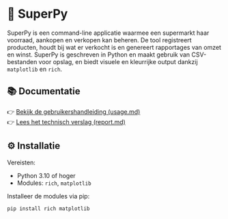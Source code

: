 # 🛒 SuperPy

SuperPy is een command-line applicatie waarmee een supermarkt haar voorraad, aankopen en verkopen kan beheren. De tool registreert producten, houdt bij wat er verkocht is en genereert rapportages van omzet en winst. SuperPy is geschreven in Python en maakt gebruik van CSV-bestanden voor opslag, en biedt visuele en kleurrijke output dankzij `matplotlib` en `rich`.

## 📚 Documentatie

👉 [Bekijk de gebruikershandleiding (usage.md)](usage.md)  
👉 [Lees het technisch verslag (report.md)](report.md)


## ⚙️ Installatie

Vereisten:
- Python 3.10 of hoger
- Modules: `rich`, `matplotlib`

Installeer de modules via pip:
```bash
pip install rich matplotlib
